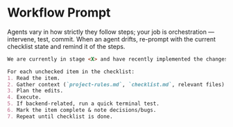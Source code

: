 # Workflow Prompt

Agents vary in how strictly they follow steps; your job is orchestration — intervene, test, commit.
When an agent drifts, re-prompt with the current checklist state and remind it of the steps.

```md
We are currently in stage <X> and have recently implemented the changes in `checklist.md`

For each unchecked item in the checklist:
1. Read the item.
2. Gather context (`project-rules.md`, `checklist.md`, relevant files).
3. Plan the edits.
4. Execute.
5. If backend-related, run a quick terminal test.
6. Mark the item complete & note decisions/bugs.
7. Repeat until checklist is done.
```